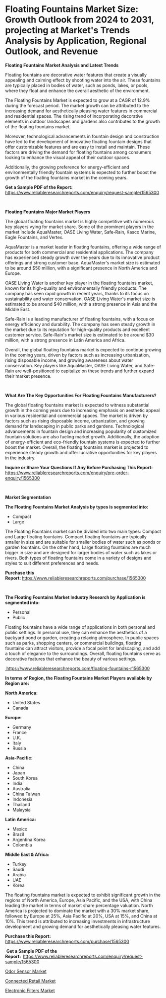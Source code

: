 <p><h1>Floating Fountains Market Size: Growth Outlook from 2024 to 2031, projecting at Market's Trends Analysis by Application, Regional Outlook, and Revenue</h1></p><p><strong>Floating Fountains Market Analysis and Latest Trends</strong></p>
<p><p>Floating fountains are decorative water features that create a visually appealing and calming effect by shooting water into the air. These fountains are typically placed in bodies of water, such as ponds, lakes, or pools, where they float and enhance the overall aesthetic of the environment.</p><p>The Floating Fountains Market is expected to grow at a CAGR of 12.9% during the forecast period. The market growth can be attributed to the increasing demand for aesthetically pleasing water features in commercial and residential spaces. The rising trend of incorporating decorative elements in outdoor landscapes and gardens also contributes to the growth of the floating fountains market.</p><p>Moreover, technological advancements in fountain design and construction have led to the development of innovative floating fountain designs that offer customizable features and are easy to install and maintain. These factors are driving the demand for floating fountains among consumers looking to enhance the visual appeal of their outdoor spaces.</p><p>Additionally, the growing preference for energy-efficient and environmentally friendly fountain systems is expected to further boost the growth of the floating fountains market in the coming years.</p></p>
<p><strong>Get a Sample PDF of the Report:&nbsp;</strong> <a href="https://www.reliableresearchreports.com/enquiry/request-sample/1565300">https://www.reliableresearchreports.com/enquiry/request-sample/1565300</a></p>
<p>&nbsp;</p>
<p><strong>Floating Fountains Major Market Players</strong></p>
<p><p>The global floating fountains market is highly competitive with numerous key players vying for market share. Some of the prominent players in the market include AquaMaster, OASE Living Water, Safe-Rain, Kasco Marine, Eagle Fountains, and Vertex.</p><p>AquaMaster is a market leader in floating fountains, offering a wide range of products for both commercial and residential applications. The company has experienced steady growth over the years due to its innovative product offerings and strong customer base. AquaMaster's market size is estimated to be around $50 million, with a significant presence in North America and Europe.</p><p>OASE Living Water is another key player in the floating fountains market, known for its high-quality and environmentally friendly products. The company has seen rapid growth in recent years, thanks to its focus on sustainability and water conservation. OASE Living Water's market size is estimated to be around $40 million, with a strong presence in Asia and the Middle East.</p><p>Safe-Rain is a leading manufacturer of floating fountains, with a focus on energy efficiency and durability. The company has seen steady growth in the market due to its reputation for high-quality products and excellent customer service. Safe-Rain's market size is estimated to be around $30 million, with a strong presence in Latin America and Africa.</p><p>Overall, the global floating fountains market is expected to continue growing in the coming years, driven by factors such as increasing urbanization, rising disposable income, and growing awareness about water conservation. Key players like AquaMaster, OASE Living Water, and Safe-Rain are well-positioned to capitalize on these trends and further expand their market presence.</p></p>
<p>&nbsp;</p>
<p><strong>What Are The Key Opportunities For Floating Fountains Manufacturers?</strong></p>
<p><p>The global floating fountains market is expected to witness substantial growth in the coming years due to increasing emphasis on aesthetic appeal in various residential and commercial spaces. The market is driven by factors such as rising disposable income, urbanization, and growing demand for landscaping in public parks and gardens. Technological advancements in fountain design and increasing popularity of customized fountain solutions are also fueling market growth. Additionally, the adoption of energy-efficient and eco-friendly fountain systems is expected to further boost the market. Overall, the floating fountains market is projected to experience steady growth and offer lucrative opportunities for key players in the industry.</p></p>
<p><strong>Inquire or Share Your Questions If Any Before Purchasing This Report:</strong> <a href="https://www.reliableresearchreports.com/enquiry/pre-order-enquiry/1565300">https://www.reliableresearchreports.com/enquiry/pre-order-enquiry/1565300</a></p>
<p>&nbsp;</p>
<p><strong>Market Segmentation</strong></p>
<p><strong>The Floating Fountains Market Analysis by types is segmented into:</strong></p>
<p><ul><li>Compact</li><li>Large</li></ul></p>
<p><p>The Floating Fountains market can be divided into two main types: Compact and Large floating fountains. Compact floating fountains are typically smaller in size and are suitable for smaller bodies of water such as ponds or garden fountains. On the other hand, Large floating fountains are much bigger in size and are designed for larger bodies of water such as lakes or rivers. Both types of floating fountains come in a variety of designs and styles to suit different preferences and needs.</p></p>
<p><strong>Purchase this Report:&nbsp;</strong><a href="https://www.reliableresearchreports.com/purchase/1565300">https://www.reliableresearchreports.com/purchase/1565300</a></p>
<p>&nbsp;</p>
<p><strong>The Floating Fountains Market Industry Research by Application is segmented into:</strong></p>
<p><ul><li>Personal</li><li>Public</li></ul></p>
<p><p>Floating fountains have a wide range of applications in both personal and public settings. In personal use, they can enhance the aesthetics of a backyard pond or garden, creating a relaxing atmosphere. In public spaces such as parks, shopping centers, or commercial buildings, floating fountains can attract visitors, provide a focal point for landscaping, and add a touch of elegance to the surroundings. Overall, floating fountains serve as decorative features that enhance the beauty of various settings.</p></p>
<p><a href="https://www.reliableresearchreports.com/floating-fountains-r1565300">&nbsp;https://www.reliableresearchreports.com/floating-fountains-r1565300</a></p>
<p><strong>In terms of Region, the Floating Fountains Market Players available by Region are:</strong></p>
<p>
    <p> <strong> North America: </strong>
        <ul>
            <li>United States</li>
            <li>Canada</li>
        </ul>
        </p> 
    <p> <strong> Europe: </strong>
        <ul>
            <li>Germany</li>
            <li>France</li>
            <li>U.K.</li>
            <li>Italy</li>
            <li>Russia</li>
        </ul>
        </p> 
    <p> <strong> Asia-Pacific: </strong>
        <ul>
            <li>China</li>
            <li>Japan</li>
            <li>South Korea</li>
            <li>India</li>
            <li>Australia</li>
            <li>China Taiwan</li>
            <li>Indonesia</li>
            <li>Thailand</li>
            <li>Malaysia</li>
        </ul>
        </p> 
    <p> <strong> Latin America: </strong>
        <ul>
            <li>Mexico</li>
            <li>Brazil</li>
            <li>Argentina Korea</li>
            <li>Colombia</li>
        </ul>
        </p> 
    <p> <strong> Middle East & Africa: </strong>
        <ul>
            <li>Turkey</li>
            <li>Saudi</li>
            <li>Arabia</li>
            <li>UAE</li>
            <li>Korea</li>
        </ul>
    </p>
    </p>
<p><p>The floating fountains market is expected to exhibit significant growth in the regions of North America, Europe, Asia Pacific, and the USA, with China leading the market in terms of market share percentage valuation. North America is projected to dominate the market with a 30% market share, followed by Europe at 25%, Asia Pacific at 20%, USA at 15%, and China at 10%. This trend is attributed to increasing investments in infrastructure development and growing demand for aesthetically pleasing water features.</p></p>
<p><strong>Purchase this Report: </strong><a href="https://www.reliableresearchreports.com/purchase/1565300">https://www.reliableresearchreports.com/purchase/1565300</a></p>
<p>&nbsp;<strong>Get a Sample PDF of the Report:&nbsp;&nbsp;</strong><a href="https://www.reliableresearchreports.com/enquiry/request-sample/1565300">https://www.reliableresearchreports.com/enquiry/request-sample/1565300</a></p>
<p><strong></strong></p>
<p><p><a href="https://github.com/sifatuddin25/Market-Research-Report-List-1/blob/main/odor-sensor-market.md">Odor Sensor Market</a></p><p><a href="https://view.publitas.com/reportprime-1/global-connected-retail-industry-types-applications-market-players-regional-growth-analysis-and-future-scenarios-2024-2031/">Connected Retail Market</a></p><p><a href="https://github.com/wrwgzwbr35/Market-Research-Report-List-1/blob/main/electronic-filters-market.md">Electronic Filters Market</a></p></p>